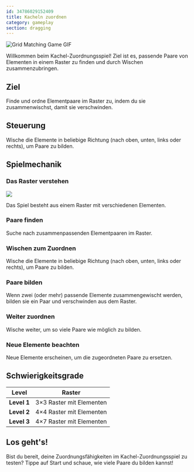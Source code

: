 ```yaml
---
id: 34786029152409
title: Kacheln zuordnen
category: gameplay
section: dragging
---
```

![Grid Matching Game GIF](https://help.studycat.com/hc/article_attachments/34965697809049)

Willkommen beim Kachel-Zuordnungsspiel! Ziel ist es, passende Paare von Elementen in einem Raster zu finden und durch Wischen zusammenzubringen.

## Ziel

Finde und ordne Elementpaare im Raster zu, indem du sie zusammenwischst, damit sie verschwinden.

## Steuerung

Wische die Elemente in beliebige Richtung (nach oben, unten, links oder rechts), um Paare zu bilden.

## Spielmechanik

### Das Raster verstehen

![](https://help.studycat.com/hc/article_attachments/34786044757657)

Das Spiel besteht aus einem Raster mit verschiedenen Elementen.

### Paare finden

Suche nach zusammenpassenden Elementpaaren im Raster.

### Wischen zum Zuordnen

Wische die Elemente in beliebige Richtung (nach oben, unten, links oder rechts), um Paare zu bilden.

### Paare bilden

Wenn zwei (oder mehr) passende Elemente zusammengewischt werden, bilden sie ein Paar und verschwinden aus dem Raster.

### Weiter zuordnen

Wische weiter, um so viele Paare wie möglich zu bilden.

### Neue Elemente beachten

Neue Elemente erscheinen, um die zugeordneten Paare zu ersetzen.

## Schwierigkeitsgrade

| Level | Raster |
| --- | --- |
| **Level&nbsp;1** | 3×3 Raster mit Elementen |
| **Level&nbsp;2** | 4×4 Raster mit Elementen |
| **Level&nbsp;3** | 4×7 Raster mit Elementen |

## Los geht's!

Bist du bereit, deine Zuordnungsfähigkeiten im Kachel-Zuordnungsspiel zu testen? Tippe auf Start und schaue, wie viele Paare du bilden kannst!


